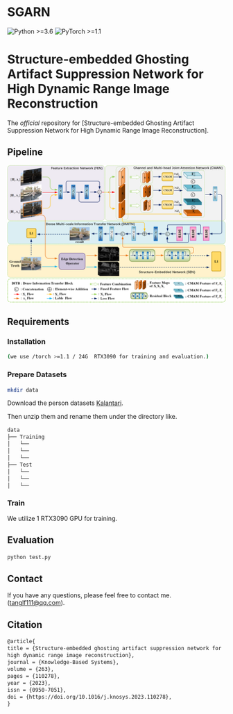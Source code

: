 # SGARN
![Python >=3.6](https://img.shields.io/badge/Python->=3.6-yellow.svg)
![PyTorch >=1.1](https://img.shields.io/badge/PyTorch->=1.1-blue.svg)

# Structure-embedded Ghosting Artifact Suppression Network for High Dynamic Range Image Reconstruction

The *official* repository for  [Structure-embedded Ghosting Artifact Suppression Network for High Dynamic Range Image Reconstruction].

## Pipeline

![framework](/SGARN/fig/framework.png)

## Requirements

### Installation

```bash
(we use /torch >=1.1 / 24G  RTX3090 for training and evaluation.)

```

### Prepare Datasets

```bash
mkdir data
```

Download the person datasets [Kalantari](https://cseweb.ucsd.edu/~viscomp/projects/SIG17HDR/).

Then unzip them and rename them under the directory like.

```
data
├── Training
│   └── 
│   └── 
│   └── 
├── Test
│   └── 
│   └── 
│   └── 
```

### Train
We utilize 1 RTX3090 GPU for training.



## Evaluation

```bash
python test.py
```

## Contact

If you have any questions, please feel free to contact me.(tanglf111@qq.com).


## Citation
```text
@article{
title = {Structure-embedded ghosting artifact suppression network for high dynamic range image reconstruction},
journal = {Knowledge-Based Systems},
volume = {263},
pages = {110278},
year = {2023},
issn = {0950-7051},
doi = {https://doi.org/10.1016/j.knosys.2023.110278},
}
```
